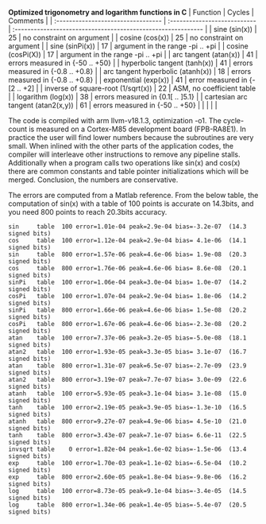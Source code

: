 **Optimized trigonometry and logarithm functions in C**
| Function                           | Cycles | Comments                                                     |
| :--------------------------------- | :--------------------------- | :----------------------------------------------------------- |
| sine (sin(x))                      | 25                           | no constraint on argument                                   |
| cosine (cos(x))                    | 25                           | no constraint on argument                                   |
| sine (sinPi(x))                    | 17                           | argument in the range -pi .. +pi                             |
| cosine (cosPi(X))                  | 17                           | argument in the range -pi .. +pi                             |
| arc tangent (atan(x))              | 41                           | errors measured in {-50 .. +50}                              |
| hyperbolic tangent (tanh(x))       | 41                           | errors measured in {-0.8 .. +0.8}                            |
| arc tangent hyperbolic (atanh(x))  | 18                           | errors measured in {-0.8 .. +0.8}                            |
| exponential (exp(x))               | 41                           | error measured in {-[2 .. +2] |
| inverse of square-root (1/sqrt(x)) | 22                           | ASM, no coefficient table                                    |
| logarithm (log(x))                 | 38                           | errors measured in {0.1[ .. ]5.1} |
| cartesian arc tangent (atan2(x,y)) | 61                           | errors measured in {-50 .. +50}                              |
|                                    |                              |                                                              |

The code is compiled with arm llvm-v18.1.3, optimization -o1. The cycle-count is measured on a Cortex-M85 development board (FPB-RA8E1). In practice the user will find lower numbers because the subroutines are very small. When inlined with the other parts of the application codes, the compiler will interleave other instructions to remove any pipeline stalls. Additionally when a program calls two operations like sin(x) and cos(x) there are common constants and table pointer initializations which will be merged. Conclusion, the numbers are conservative.

The errors are computed from a Matlab reference. From the below table, the computation of sin(x) with a table of 100 points is accurate on 14.3bits, and you need 800 points to reach 20.3bits accuracy.

```
sin     table  100 error=1.01e-04 peak=2.9e-04 bias=-3.2e-07  (14.3 signed bits)
cos     table  100 error=1.12e-04 peak=2.9e-04 bias= 4.1e-06  (14.1 signed bits) 
sin     table  800 error=1.57e-06 peak=4.6e-06 bias= 1.9e-08  (20.3 signed bits) 
cos     table  800 error=1.76e-06 peak=4.6e-06 bias= 8.6e-08  (20.1 signed bits) 
sinPi   table  100 error=1.06e-04 peak=3.0e-04 bias= 1.0e-07  (14.2 signed bits) 
cosPi   table  100 error=1.07e-04 peak=2.9e-04 bias= 1.8e-06  (14.2 signed bits) 
sinPi   table  800 error=1.66e-06 peak=4.6e-06 bias= 1.5e-08  (20.2 signed bits) 
cosPi   table  800 error=1.67e-06 peak=4.6e-06 bias=-2.3e-08  (20.2 signed bits) 
atan    table  100 error=7.37e-06 peak=3.2e-05 bias=-5.0e-08  (18.1 signed bits) 
atan2   table  100 error=1.93e-05 peak=3.3e-05 bias= 3.1e-07  (16.7 signed bits) 
atan    table  800 error=1.31e-07 peak=6.5e-07 bias=-2.7e-09  (23.9 signed bits) 
atan2   table  800 error=3.19e-07 peak=7.7e-07 bias= 3.0e-09  (22.6 signed bits) 
atanh   table  100 error=5.93e-05 peak=3.1e-04 bias= 3.1e-08  (15.0 signed bits) 
tanh    table  100 error=2.19e-05 peak=3.9e-05 bias=-1.3e-10  (16.5 signed bits) 
atanh   table  800 error=9.27e-07 peak=4.9e-06 bias= 4.5e-10  (21.0 signed bits) 
tanh    table  800 error=3.43e-07 peak=7.1e-07 bias= 6.6e-11  (22.5 signed bits) 
invsqrt table    0 error=1.82e-04 peak=1.6e-02 bias=-1.5e-06  (13.4 signed bits) 
exp     table  100 error=1.70e-03 peak=1.1e-02 bias=-6.5e-04  (10.2 signed bits) 
exp     table  800 error=2.60e-05 peak=1.8e-04 bias=-9.8e-06  (16.2 signed bits) 
log     table  100 error=8.73e-05 peak=9.1e-04 bias=-3.4e-05  (14.5 signed bits) 
log     table  800 error=1.34e-06 peak=1.4e-05 bias=-5.4e-07  (20.5 signed bits)
```

